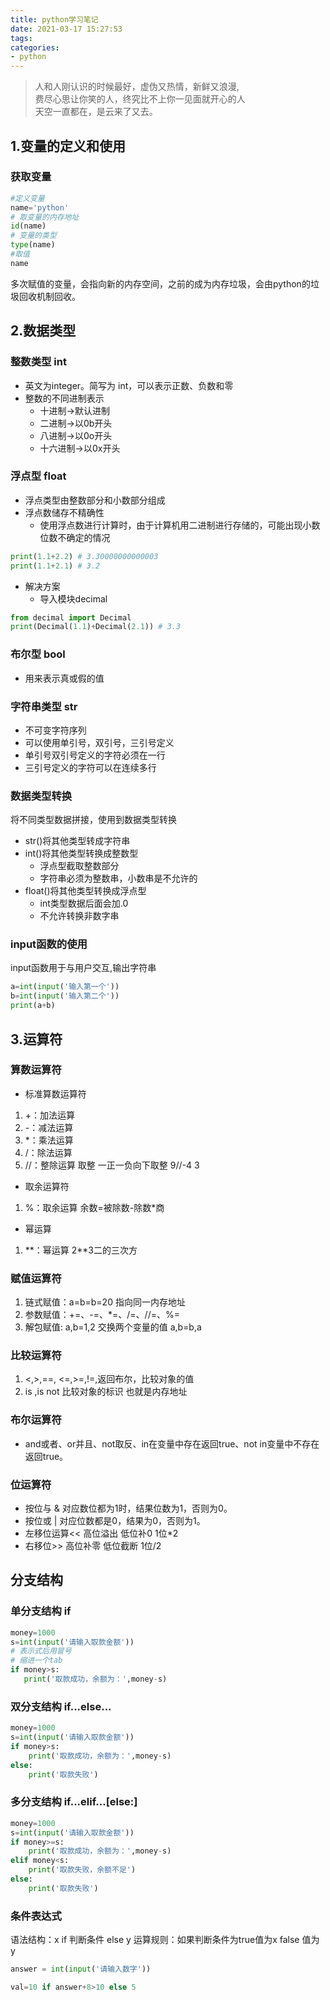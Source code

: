 ```yaml
---
title: python学习笔记
date: 2021-03-17 15:27:53
tags:
categories:
- python
---
```

>人和人刚认识的时候最好，虚伪又热情，新鲜又浪漫,   
费尽心思让你笑的人，终究比不上你一见面就开心的人  
天空一直都在，是云来了又去。
## 1.变量的定义和使用
### 获取变量
```python
#定义变量
name='python'
# 取变量的内存地址
id(name)
# 变量的类型
type(name)
#取值
name
```
多次赋值的变量，会指向新的内存空间，之前的成为内存垃圾，会由python的垃圾回收机制回收。
## 2.数据类型
### 整数类型 int
* 英文为integer。简写为 int，可以表示正数、负数和零
* 整数的不同进制表示
  * 十进制->默认进制
  * 二进制->以0b开头
  * 八进制->以0o开头
  * 十六进制->以0x开头
### 浮点型 float
* 浮点类型由整数部分和小数部分组成
* 浮点数储存不精确性
    * 使用浮点数进行计算时，由于计算机用二进制进行存储的，可能出现小数位数不确定的情况
```python
print(1.1+2.2) # 3.30000000000003
print(1.1+2.1) # 3.2
```
* 解决方案
    * 导入模块decimal
```python
from decimal import Decimal
print(Decimal(1.1)+Decimal(2.1)) # 3.3
```
### 布尔型 bool
* 用来表示真或假的值
### 字符串类型 str
* 不可变字符序列
* 可以使用单引号，双引号，三引号定义
* 单引号双引号定义的字符必须在一行
* 三引号定义的字符可以在连续多行
### 数据类型转换
将不同类型数据拼接，使用到数据类型转换
* str()将其他类型转成字符串
* int()将其他类型转换成整数型
    * 浮点型截取整数部分
    * 字符串必须为整数串，小数串是不允许的
* float()将其他类型转换成浮点型 
    * int类型数据后面会加.0
    * 不允许转换非数字串
 ### input函数的使用
 input函数用于与用户交互,输出字符串
 ```python
a=int(input('输入第一个'))
b=int(input('输入第二个'))
print(a+b)
 ```
 ## 3.运算符
 ### 算数运算符
  * 标准算数运算符
  1. +：加法运算
  2. -：减法运算
  3. *：乘法运算
  4. /：除法运算
  5. //：整除运算 取整 一正一负向下取整 9//-4 3
  * 取余运算符
  1. %：取余运算 余数=被除数-除数*商
  * 幂运算
  1. **：幂运算 2\*\*3二的三次方
### 赋值运算符
1. 链式赋值：a=b=b=20 指向同一内存地址
2. 参数赋值：+=、-=、*=、/=、//=、%=
3. 解包赋值: a,b=1,2  交换两个变量的值 a,b=b,a
### 比较运算符
1.  <,>,==, <=,>=,!=,返回布尔，比较对象的值
2. is ,is not 比较对象的标识 也就是内存地址
### 布尔运算符
* and或者、or并且、not取反、in在变量中存在返回true、not in变量中不存在返回true。
### 位运算符 
* 按位与 & 对应数位都为1时，结果位数为1，否则为0。
* 按位或 | 对应位数都是0，结果为0，否则为1。
* 左移位运算<< 高位溢出 低位补0 1位*2
* 右移位>> 高位补零 低位截断 1位/2
## 分支结构
### 单分支结构 if
```python
money=1000
s=int(input('请输入取款金额'))
# 表示式后用冒号
# 缩进一个tab
if money>s:
   print('取款成功，余额为：',money-s)

```
### 双分支结构 if...else...
```python
money=1000
s=int(input('请输入取款金额'))
if money>s:
    print('取款成功，余额为：',money-s)
else:
    print('取款失败')
```
### 多分支结构 if...elif...[else:]
```python
money=1000
s=int(input('请输入取款金额'))
if money>=s:
    print('取款成功，余额为：',money-s)
elif money<s:
    print('取款失败，余额不足')
else:
    print('取款失败')
```
### 条件表达式
语法结构：x if 判断条件 else y
运算规则：如果判断条件为true值为x false 值为 y
```python
answer = int(input('请输入数字'))

val=10 if answer+8>10 else 5
```

